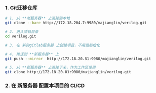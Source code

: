 ### 1. Git迁移仓库

```bash
# 1. 从 **老服务器** 上克隆到本地
git clone --bare http://172.18.204.7:9980/majianglin/verilog.git

# 2. 进入项目目录
cd verilog.git

# 3. 在 新的gitlab服务器 上创建项目，不用做初始化

# 4. 推送到 **新服务器** 上
git push --mirror  http://172.18.20.81:9980/majianglin/verilog.git

# 5. 从 **新服务器** 上克隆下来，作为工作区使用
git clone http://172.18.20.81:9980/majianglin/verilog.git
```

### 2. 在 **新服务器** 配置本项目的 CI/CD


